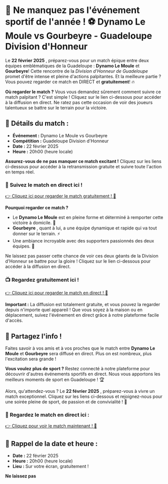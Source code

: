 # 🎉 Ne manquez pas l'événement sportif de l'année ! ⚽ Dynamo Le Moule vs Gourbeyre - Guadeloupe Division d'Honneur

Le **22 février 2025** , préparez-vous pour un match épique entre deux équipes emblématiques de la Guadeloupe : **Dynamo Le Moule** et **Gourbeyre**! Cette rencontre de la _Division d'Honneur de Guadeloupe_ promet d'être intense et pleine d'actions palpitantes. Et la meilleure partie ? Vous pouvez regarder ce match en DIRECT et **gratuitement**! 🔥

**Où regarder le match ?** Vous vous demandez sûrement comment suivre ce match palpitant ? C'est simple ! Cliquez sur le lien ci-dessous pour accéder à la diffusion en direct. Ne ratez pas cette occasion de voir des joueurs talentueux se battre sur le terrain pour la victoire.

## 📅 Détails du match :

- **Événement :** Dynamo Le Moule vs Gourbeyre
- **Compétition :** Guadeloupe Division d'Honneur
- **Date :** 22 février 2025
- **Heure :** 20h00 (heure locale)

**Assurez-vous de ne pas manquer ce match excitant !** Cliquez sur les liens ci-dessous pour accéder à la retransmission gratuite et suivre toute l'action en temps réel.

### 🔴 Suivez le match en direct ici !

[👉 Cliquez ici pour regarder le match gratuitement ! 🎥](https://tinyurl.com/livestreamfreeo?st=Dynamo+Le+Moule+vs+Gourbeyre&si=gh)

**Pourquoi regarder ce match ?**

- Le **Dynamo Le Moule** est en pleine forme et déterminé à remporter cette victoire à domicile. 💪
- **Gourbeyre** , quant à lui, a une équipe dynamique et rapide qui va tout donner sur le terrain. ⚡
- Une ambiance incroyable avec des supporters passionnés des deux équipes. 🎉

Ne laissez pas passer cette chance de voir ces deux géants de la Division d'Honneur se battre pour la gloire ! Cliquez sur le lien ci-dessous pour accéder à la diffusion en direct.

### 📺 Regardez gratuitement ici !

[👉 Cliquez ici pour regarder le match en direct ! 🌟](https://tinyurl.com/livestreamfreeo?st=Dynamo+Le+Moule+vs+Gourbeyre&si=gh)

**Important :** La diffusion est totalement gratuite, et vous pouvez la regarder depuis n'importe quel appareil ! Que vous soyez à la maison ou en déplacement, suivez l'événement en direct grâce à notre plateforme facile d'accès.

## 📢 Partagez l'info !

Faites savoir à vos amis et à vos proches que le match entre **Dynamo Le Moule** et **Gourbeyre** sera diffusé en direct. Plus on est nombreux, plus l'excitation sera grande !

**Vous voulez plus de sport ?** Restez connecté à notre plateforme pour découvrir d'autres événements sportifs en direct. Nous vous apportons les meilleurs moments de sport en Guadeloupe ! 🏆

Alors, qu'attendez-vous ? Le **22 février 2025** , préparez-vous à vivre un match exceptionnel. Cliquez sur les liens ci-dessous et rejoignez-nous pour une soirée pleine de sport, de passion et de convivialité ! 🎉

### 📡 Regardez le match en direct ici :

[👉 Cliquez pour voir le match maintenant ! 🏁](https://tinyurl.com/livestreamfreeo?st=Dynamo+Le+Moule+vs+Gourbeyre&si=gh)

## 📅 Rappel de la date et heure :

- **Date :** 22 février 2025
- **Heure :** 20h00 (heure locale)
- **Lieu :** Sur votre écran, gratuitement !

**Ne laissez pas**
